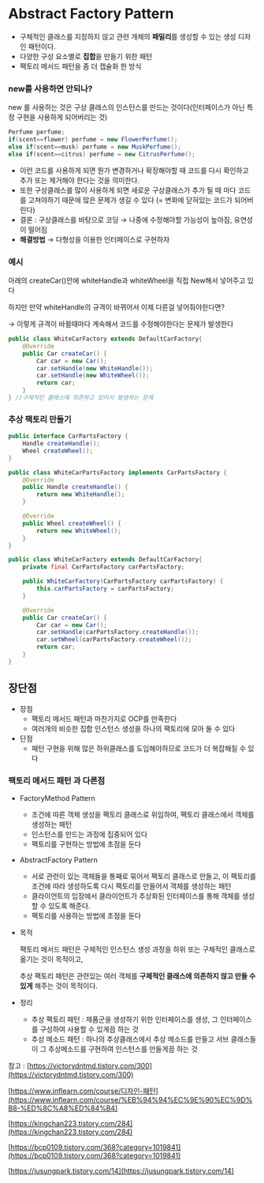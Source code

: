 # Abstract Factory Pattern

- 구체적인 클래스를 지정하지 않고 관련 개체의 **패밀리**를 생성할 수 있는 생성 디자인 패턴이다.
- 다양한 구성 요소별로 **집합**을 만들기 위한 패턴
- 팩토리 메서드 패턴을 좀 더 캡슐화 한 방식

### new를 사용하면 안되나?

new 를 사용하는 것은 구상 클래스의 인스턴스를 만드는 것이다(인터페이스가 아닌 특정 구현을 사용하게 되어버리는 것)

```java
Perfume perfume;
if(scent==flower) perfume = new FlowerPerfume();
else if(scent==musk) perfume = new MuskPerfume();
else if(scent==citrus) perfume = new CitrusPerfume();
```

- 이런 코드를 사용하게 되면 뭔가 변경하거나 확장해야할 때 코드를 다시 확인하고 추가 또는 제거해야 한다는 것을 의미한다.
- 또한 구상클래스를 많이 사용하게 되면 새로운 구상클래스가 추가 될 때 마다 코드를 고쳐야하기 때문에 많은 문제가 생길 수 있다 (= 변화에 닫혀있는 코드가 되어버린다)
- 결론 : 구상클래스를 바탕으로 코딩 → 나중에 수정해야할 가능성이 높아짐, 유연성이 떨어짐
- **해결방법** → 다형성을 이용한 인터페이스로 구현하자

### 예시

아래의 createCar()안에 whiteHandle과 whiteWheel을 직접 New해서 넣어주고 있다

하지만 만약 whiteHandle의 규격이 바뀌어서 이제 다른걸 넣어줘야한다면?

→ 이렇게 규격이 바뀔때마다 계속해서 코드를 수정해야한다는 문제가 발생한다 

```java
public class WhiteCarFactory extends DefaultCarFactory{
	@Override
	public Car createCar() {
		Car car = new Car();
		car.setHandle(new WhiteHandle());
		car.setHandle(new WhiteWheel());
		return car;
	}
} //구체적인 클래스에 의존하고 있어서 발생하는 문제
```

### 추상 팩토리 만들기

```java
public interface CarPartsFactory {
	Handle createHandle();
	Wheel createWheel();
}

public class WhiteCarPartsFactory implements CarPartsFactory {
	@Override
	public Handle createHandle() {
		return new WhiteHandle();
	}

	@Override
	public Wheel createWheel() {
		return new WhiteWheel();
	}
}

public class WhiteCarFactory extends DefaultCarFactory{
	private final CarPartsFactory carPartsFactory;

	public WhiteCarFactory(CarPartsFactory carPartsFactory) {
		this.carPartsFactory = carPartsFactory;
	}

	@Override
	public Car createCar() {
		Car car = new Car();
		car.setHandle(carPartsFactory.createHandle());
		car.setWheel(carPartsFactory.createWheel());
		return car;
	}
}

```

## 장단점

- 장점
    - 팩토리 메서드 패턴과 마찬가지로 OCP를 만족한다
    - 여러개의 비슷한 집합 인스턴스 생성을 하나의 팩토리에 모아 둘 수 있다
- 단점
    - 패턴 구현을 위해 많은 하위클래스를 도입해야하므로 코드가 더 복잡해질 수 있다

### 팩토리 메서드 패턴 과 다른점

- FactoryMethod Pattern
    - 조건에 따른 객체 생성을 팩토리 클래스로 위임하여, 팩토리 클래스에서 객체를 생성하는 패턴
    - 인스턴스를 만드는 과정에 집중되어 있다
    - 팩토리를 구현하는 방법에 초점을 둔다
- AbstractFactory Pattern
    - 서로 관련이 있는 객체들을 통째로 묶어서 팩토리 클래스로 만들고, 이 팩토리를 조건에 따라 생성하도록 다시 팩토리를 만들어서 객체를 생성하는 패턴
    - 클라이언트의 입장에서 클라이언트가 추상화된 인터페이스를 통해 객체를 생성 할 수 있도록 해준다.
    - 팩토리를 사용하는 방법에 초점을 둔다
- 목적
    
    팩토리 메서드 패턴은 구체적인 인스턴스 생성 과정을 하위 또는 구체적인 클래스로 옮기는 것이 목적이고,
    
    추상 팩토리 패턴은 관련있는 여러 객체를 **구체적인 클래스에 의존하지 않고 만들 수 있게** 해주는 것이 목적이다.
    
- 정리

  - 추상 팩토리 패턴 : 제품군을 생성하기 위한 인터페이스를 생성, 그 인터페이스를 구성하여 사용할 수 있게끔 하는 것
  - 추상 메소드 패턴 : 하나의 추상클래스에서 추상 메소드를 만들고 서브 클래스들이 그 추상메소드를 구현하여 인스턴스를 만들게끔 하는 것


참고 : [https://victorydntmd.tistory.com/300](https://victorydntmd.tistory.com/300)

[https://www.inflearn.com/course/디자인-패턴](https://www.inflearn.com/course/%EB%94%94%EC%9E%90%EC%9D%B8-%ED%8C%A8%ED%84%B4)

[https://kingchan223.tistory.com/284](https://kingchan223.tistory.com/284)

[https://bcp0109.tistory.com/368?category=1019841](https://bcp0109.tistory.com/368?category=1019841)

[https://jusungpark.tistory.com/14](https://jusungpark.tistory.com/14)
